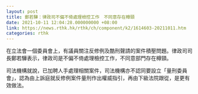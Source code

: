 ```yaml
---
layout: post
title: 鄭若驊：律政司不偏不倚處理檢控工作　不同意存在樽頸
date: 2021-10-11 12:04:28.000000000 +08:00
link: https://news.rthk.hk/rthk/ch/component/k2/1614603-20211011.htm
categories: rthk
---
```


在立法會一個委員會上，有議員關注反修例及酷刑聲請的案件積壓問題。律政司司長鄭若驊表示，律政司是不偏不倚處理檢控工作，不同意部門存在樽頸。

司法機構就說，已加聘人手處理相關案件，司法機構亦不認同要設立「量刑委員會」，認為由上訴庭就反修例案件量刑作出權威指引，再由下級法院跟從，是更有效做法。
